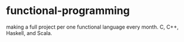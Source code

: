 # functional-programming
making a full project per one functional language every month. C, C++, Haskell, and Scala.  
